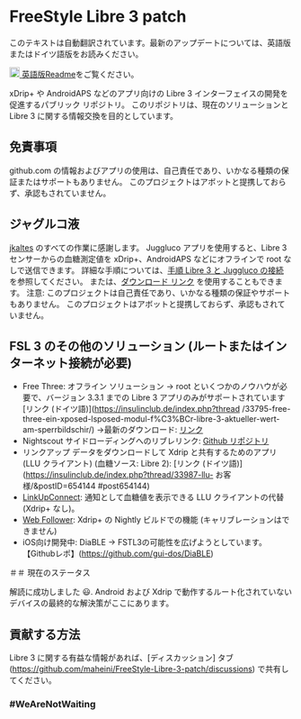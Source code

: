 
# FreeStyle Libre 3 patch

このテキストは自動翻訳されています。最新のアップデートについては、英語版またはドイツ語版をお読みください。

<a href="README.md"><img alt="EN" src="https://user-images.githubusercontent.com/65506676/190852356-073bf576-6e3a-45f3-a658-be1c4a8d7286.png" width="18px" /> 英語版Readme</a>をご覧ください。

xDrip+ や AndroidAPS などのアプリ向けの Libre 3 インターフェイスの開発を促進するパブリック リポジトリ。 このリポジトリは、現在のソリューションと Libre 3 に関する情報交換を目的としています。

## 免責事項

github.com の情報およびアプリの使用は、自己責任であり、いかなる種類の保証またはサポートもありません。 このプロジェクトはアボットと提携しておらず、承認もされていません。

## ジャグルコ液

[jkaltes](http://jkaltes.byethost16.com/) のすべての作業に感謝します。 Juggluco アプリを使用すると、Libre 3 センサーからの血糖測定値を xDrip+、AndroidAPS などにオフラインで root なしで送信できます。 詳細な手順については、[手順 Libre 3 と Juggluco の接続](./Juggluco-solution/juggluco-direct-instructions/en/instructions.md) を参照してください。 または、[ダウンロード リンク](./Juggluco-solution/versions/latest/Juggluco.apk?raw=1) を使用することもできます。 注意: このプロジェクトは自己責任であり、いかなる種類の保証やサポートもありません。 このプロジェクトはアボットと提携しておらず、承認もされていません。

## FSL 3 のその他のソリューション (ルートまたはインターネット接続が必要)

- Free Three: オフライン ソリューション -> root といくつかのノウハウが必要で、バージョン 3.3.1 までの Libre 3 アプリのみがサポートされています [リンク (ドイツ語)](https://insulinclub.de/index.php?thread /33795-free-three-ein-xposed-lsposed-modul-f%C3%BCr-libre-3-aktueller-wert-am-sperrbildschir/)
       ->最新のダウンロード: [リンク](https://mega.nz/file/H51h3ILS#65mfhvDvPbtnbdWSOeXHHNxABDD60nP7iODxaDN_QPk)
- Nightscout サイドローディングへのリブレリンク: [Github リポジトリ](https://github.com/timoschlueter/nightscout-librelink-up)
- リンクアップ データをダウンロードして Xdrip と共有するためのアプリ (LLU クライアント) (血糖ソース: Libre 2): [リンク (ドイツ語)](https://insulinclub.de/index.php?thread/33987-llu- お客様/&postID=654144 #post654144)
- [LinkUpConnect](https://github.com/cmtjk/LinkUpConnect): 通知として血糖値を表示できる LLU クライアントの代替 (Xdrip+ なし)。
- [Web Follower](https://xdrip.readthedocs.io/en/latest/install/webfollower/): Xdrip+ の Nightly ビルドでの機能 (キャリブレーションはできません)
- iOS向け開発中: DiaBLE -> FSTL3の可能性を広げようとしています。 【Githubレポ】(https://github.com/gui-dos/DiaBLE)

＃＃ 現在のステータス

解読に成功しました :smiley:. Android および Xdrip で動作するルート化されていないデバイスの最終的な解決策がここにあります。

## 貢献する方法

Libre 3 に関する有益な情報があれば、[ディスカッション] タブ (https://github.com/maheini/FreeStyle-Libre-3-patch/discussions) で共有してください。

### #WeAreNotWaiting
